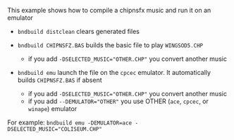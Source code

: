 This example shows how to compile a chipnsfx music and run it on an emulator

- `bndbuild distclean` clears generated files
- `bndbuild CHIPNSFZ.BAS` builds the basic file to play `WINGSOD5.CHP`

   - if you add `-DSELECTED_MUSIC="OTHER.CHP"` you convert another music

- `bndbuild emu` launch the file on the `cpcec` emulator. It automatically builds `CHIPNSFZ.BAS` if absent

   - if you add `-DSELECTED_MUSIC="OTHER.CHP"` you convert another music
   - if you add `--DEMULATOR="OTHER"` you use OTHER (`ace`, `cpcec`, or `winape`) emulator

For example: `bndbuild emu -DEMULATOR=ace -DSELECTED_MUSIC="COLISEUM.CHP"`